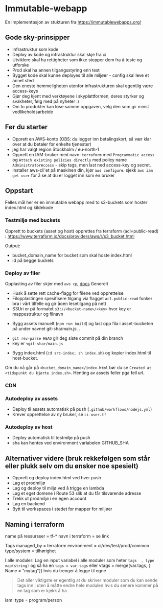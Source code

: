 # Immutable-webapp
En implementasjon av stukturen fra https://immutablewebapps.org/

## Gode sky-prinsipper
* Infrastruktur som kode
* Deploy av kode og infrastruktur skal skje fra ci
* Utviklere skal ha rettigheter som ikke stopper dem fra å teste og utforske
* Prod skal ha annen tilgangsstyring enn test
* Bygget kode skal kunne deployes til alle miljøer - config skal leve et annet sted
* Den eneste hemmeligheten utenfor infrastrukturen skal egentlig være access-keys
* Gjør deg kjent med verktøyene i skyplattformen, deres styrker og svakheter, følg med på nyheter :)
* Om to produkter kan løse samme oppgaven, velg den som gir minst vedlikeholdsarbeide

## Før du starter

- Opprett en AWS-konto (OBS: du legger inn betalingskort, så vær klar over at du betaler for enkelte tjenester)
- jeg har valgt region Stockholm / eu-north-1
- Opprett en IAM-bruker med navn: `terraform` med `Programmatic access` og `Attach existing policies directly` med policy name  `AdministratorAccess` - skip tags, men last ned access-key og secret.
- Installer aws-cli'et på maskinen din, kjør `aws configure`.
sjekk `aws iam get-user` for å se at du er logget inn som en bruker

## Oppstart

Felles mål her er en immutable webapp med to s3-buckets som hoster index.html og kildekode

### Testmiljø med buckets

Opprett to buckets (asset og host) opprettes fra terraform (acl=public-read) : https://www.terraform.io/docs/providers/aws/r/s3_bucket.html

Output:
* bucket_domain_name for bucket som skal hoste index.html
* id på begge buckets

### Deploy av filer

Opplasting av filer skjer med `aws cp`, [docs](https://docs.aws.amazon.com/cli/latest/reference/s3/cp.html)
Generelt
- Husk å sette rett cache-flagg for filene ved opprettelse
- Filopplastingen spesifisere tilgang via flagget `acl`. `public-read` funker bra i vårt tilfelle og gir åoen lesetilgang på nett
- S3Uri er på formatet `s3://<bucket-name>/<key>` hvor key er mappestruktur og filnavn


* Bygg assets manuelt (`npm run build`) og last opp fila i asset-bucketen på under navnet git-sha/main.js. .
 - `git rev-parse HEAD` gir deg siste commit på din branch
 - key er `<git-sha>/main.js`
* Bygg index.html (`cd src-index; sh index.sh`) og kopier index.html til host-bucket.

Om du nå går på `<bucket_domain_name>/index.html` bør du se `Created at <tidspunkt du kjørte index.sh>`. Henting av assets feiler pga feil url.

### CDN


### Autodeploy av assets

- Deploy til assets automatisk på push (`.github/workflows/nodejs.yml`)
- Krever opprettelse av ny bruker, se `ci-user.tf`

### Autodeploy av host
- Deploy automatisk til testmiljø på push
- sha kan hentes ved environment variabelen GITHUB_SHA 




## Alternativer videre (bruk rekkefølgen som står eller plukk selv om du ønsker noe spesielt)
* Opprett og deploy index.html ved hver push
* Lag et prodmiljø
* Lag og deploy til miljø ved å trigge en lambda
* Lag et eget domene i Route 53 slik at du får tilsvarende adresse
* Trekk ut prodmiljø i en egen account
* Lag en backend
* Bytt til workspaces i stedet for mapper for miljøer



## Naming i terraform

name på ressursser = tf-*
navn i terraform   = se link

Tags
managed_by = terraform
environment = ci/dev/test/prod/common
type/system = tilhørighet


I alle moduler:
Lag en input variabel i alle moduler som heter `tags  , type map(string)`  og så ha en `tags = var.tags` eller vtags = merge(var.tags, { Name = "mytag"})   hvis du trenger å legge til egne
> Det aller viktigste er egentlig at du skriver moduler som du kan sende tags inn i uten å måtte endre hele modulen hvis du senere kommer på en tag som er kjekk å ha


iam:
type   = program/person
